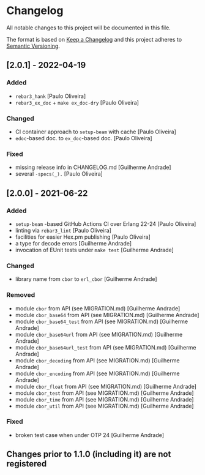 # Changelog

All notable changes to this project will be documented in this file.

The format is based on [Keep a Changelog](https://keepachangelog.com/en/1.0.0/)
and this project adheres to [Semantic Versioning](https://semver.org/spec/v2.0.0.html).

## [2.0.1] - 2022-04-19

### Added

- `rebar3_hank` [Paulo Oliveira]
- `rebar3_ex_doc` + `make ex_doc-dry` [Paulo Oliveira]

### Changed

- CI container approach to `setup-beam` with cache [Paulo Oliveira]
- `edoc`-based doc. to `ex_doc`-based doc. [Paulo Oliveira]

### Fixed

- missing release info in CHANGELOG.md [Guilherme Andrade]
- several `-specs(_).` [Paulo Oliveira]

## [2.0.0] - 2021-06-22

### Added

- `setup-beam` -based GitHub Actions CI over Erlang 22-24 [Paulo Oliveira]
- linting via `rebar3_lint` [Paulo Oliveira]
- facilities for easier Hex.pm publishing [Paulo Oliveira]
- a type for decode errors [Guilherme Andrade]
- invocation of EUnit tests under `make test` [Guilherme Andrade]

### Changed

- library name from `cbor` to `erl_cbor` [Guilherme Andrade]

### Removed

- module `cbor` from API (see MIGRATION.md) [Guilherme Andrade]
- module `cbor_base64` from API (see MIGRATION.md) [Guilherme Andrade]
- module `cbor_base64_test` from API (see MIGRATION.md) [Guilherme Andrade]
- module `cbor_base64url` from API (see MIGRATION.md) [Guilherme Andrade]
- module `cbor_base64url_test` from API (see MIGRATION.md) [Guilherme Andrade]
- module `cbor_decoding` from API (see MIGRATION.md) [Guilherme Andrade]
- module `cbor_encoding` from API (see MIGRATION.md) [Guilherme Andrade]
- module `cbor_float` from API (see MIGRATION.md) [Guilherme Andrade]
- module `cbor_test` from API (see MIGRATION.md) [Guilherme Andrade]
- module `cbor_time` from API (see MIGRATION.md) [Guilherme Andrade]
- module `cbor_util` from API (see MIGRATION.md) [Guilherme Andrade]

### Fixed

- broken test case when under OTP 24 [Guilherme Andrade]

## Changes prior to 1.1.0 (including it) are not registered
